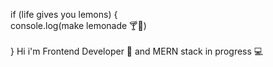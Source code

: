 if (life gives you lemons) {<br>
console.log(make lemonade 🍸🍋)<br>  
}
Hi i'm Frontend Developer 🎨 and MERN stack in progress 💻
